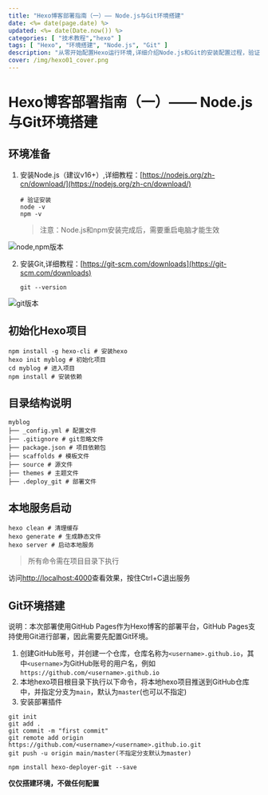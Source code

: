 ```yaml
---
title: "Hexo博客部署指南（一）—— Node.js与Git环境搭建"
date: <%= date(page.date) %>
updated: <%= date(Date.now()) %> 
categories: [ "技术教程","hexo" ]
tags: [ "Hexo", "环境搭建", "Node.js", "Git" ]
description: "从零开始配置Hexo运行环境,详细介绍Node.js和Git的安装配置过程，验证基础环境可用性"
cover: /img/hexo01_cover.png
---
```


# Hexo博客部署指南（一）—— Node.js与Git环境搭建

## 环境准备

1. 安装Node.js（建议v16+）,详细教程：[https://nodejs.org/zh-cn/download/](https://nodejs.org/zh-cn/download/)
   ```shell
   # 验证安装
   node -v
   npm -v
   ```
   > 注意：Node.js和npm安装完成后，需要重启电脑才能生效

![node,npm版本](node_npm_version.png)

2. 安装Git,详细教程：[https://git-scm.com/downloads](https://git-scm.com/downloads)
   ```shell
   git --version
   ```
   
![git版本](git_version.png)

## 初始化Hexo项目

````shell
npm install -g hexo-cli # 安装hexo
hexo init myblog # 初始化项目
cd myblog # 进入项目
npm install # 安装依赖
````

## 目录结构说明

```shell
myblog
├── _config.yml # 配置文件
├── .gitignore # git忽略文件
├── package.json # 项目依赖包
├── scaffolds # 模板文件
├── source # 源文件
├── themes # 主题文件
├── .deploy_git # 部署文件
```

## 本地服务启动

```shell
hexo clean # 清理缓存
hexo generate # 生成静态文件
hexo server # 启动本地服务
```

>所有命令需在项目目录下执行

访问[http://localhost:4000](http://localhost:4000)查看效果，按住Ctrl+C退出服务

## Git环境搭建
说明：本次部署使用GitHub Pages作为Hexo博客的部署平台，GitHub Pages支持使用Git进行部署，因此需要先配置Git环境。
1. 创建GitHub账号，并创建一个仓库，仓库名称为`<username>.github.io`，其中`<username>`为GitHub账号的用户名，例如`https://github.com/<username>.github.io`
2. 本地hexo项目根目录下执行以下命令，将本地hexo项目推送到GitHub仓库中，并指定分支为`main`，默认为`master`(也可以不指定)
3. 安装部署插件
```shell
git init
git add .
git commit -m "first commit"
git remote add origin https://github.com/<username>/<username>.github.io.git
git push -u origin main/master(不指定分支默认为master)

npm install hexo-deployer-git --save
```
**仅仅搭建环境，不做任何配置**
 


